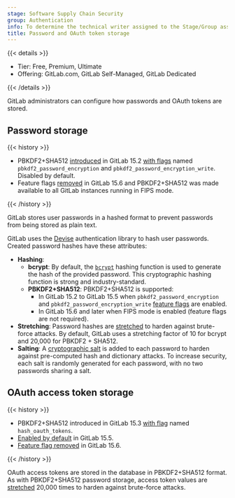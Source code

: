```yaml
---
stage: Software Supply Chain Security
group: Authentication
info: To determine the technical writer assigned to the Stage/Group associated with this page, see https://handbook.gitlab.com/handbook/product/ux/technical-writing/#assignments
title: Password and OAuth token storage
---
```


{{< details >}}

- Tier: Free, Premium, Ultimate
- Offering: GitLab.com, GitLab Self-Managed, GitLab Dedicated

{{< /details >}}

GitLab administrators can configure how passwords and OAuth tokens are stored.

## Password storage

{{< history >}}

- PBKDF2+SHA512 [introduced](https://gitlab.com/gitlab-org/gitlab/-/issues/360658) in GitLab 15.2 [with flags](../administration/feature_flags/_index.md) named `pbkdf2_password_encryption` and `pbkdf2_password_encryption_write`. Disabled by default.
- Feature flags [removed](https://gitlab.com/gitlab-org/gitlab/-/merge_requests/101691) in GitLab 15.6 and PBKDF2+SHA512 was made available to all GitLab instances running in FIPS mode.

{{< /history >}}

GitLab stores user passwords in a hashed format to prevent passwords from being
stored as plain text.

GitLab uses the [Devise](https://github.com/heartcombo/devise) authentication
library to hash user passwords. Created password hashes have these attributes:

- **Hashing**:
  - **bcrypt**: By default, the [`bcrypt`](https://en.wikipedia.org/wiki/Bcrypt) hashing
    function is used to generate the hash of the provided password. This cryptographic hashing function is
    strong and industry-standard.
  - **PBKDF2+SHA512**: PBKDF2+SHA512 is supported:
    - In GitLab 15.2 to GitLab 15.5 when `pbkdf2_password_encryption` and `pbkdf2_password_encryption_write` [feature flags](../administration/feature_flags/_index.md) are enabled.
    - In GitLab 15.6 and later when FIPS mode is enabled (feature flags are not required).
- **Stretching**: Password hashes are [stretched](https://en.wikipedia.org/wiki/Key_stretching)
  to harden against brute-force attacks. By default, GitLab uses a stretching
  factor of 10 for bcrypt and 20,000 for PBKDF2 + SHA512.
- **Salting**: A [cryptographic salt](https://en.wikipedia.org/wiki/Salt_(cryptography))
  is added to each password to harden against pre-computed hash and dictionary
  attacks. To increase security, each salt is randomly generated for each
  password, with no two passwords sharing a salt.

## OAuth access token storage

{{< history >}}

- PBKDF2+SHA512 introduced in GitLab 15.3 [with flag](../administration/feature_flags/_index.md) named `hash_oauth_tokens`.
- [Enabled by default](https://gitlab.com/gitlab-org/gitlab/-/issues/367570) in GitLab 15.5.
- [Feature flag removed](https://gitlab.com/gitlab-org/gitlab/-/issues/367570) in GitLab 15.6.

{{< /history >}}

OAuth access tokens are stored in the database in PBKDF2+SHA512 format. As with PBKDF2+SHA512 password storage, access token values are [stretched](https://en.wikipedia.org/wiki/Key_stretching) 20,000 times to harden against brute-force attacks.
